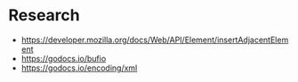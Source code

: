 # Research

- https://developer.mozilla.org/docs/Web/API/Element/insertAdjacentElement
- https://godocs.io/bufio
- https://godocs.io/encoding/xml
